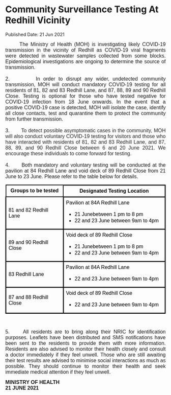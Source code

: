 <html>
    <meta http-equiv="Content-Type" content="text/html; charset=utf-8"/>
    <meta charset="utf-8"/>
    <title>Community Surveillance Testing At Redhill Vicinity</title>
    <body><h1>Community Surveillance Testing At Redhill Vicinity</h1>
    <p>Published Date: 21 Jun 2021</p> <p style="text-align: justify;"><span style="font-family: Arial; font-size: 16px;">&nbsp; &nbsp; &nbsp; The Ministry of Health (MOH) is investigating likely COVID-19 transmission in the vicinity of Redhill</span><span style="font-family: Arial; font-size: 16px;">&nbsp;as COVID-19 viral fragments were detected in wastewater samples collected from some blocks. Epidemiological investigations are ongoing to determine the source of transmission.&nbsp;<br><br>2. &nbsp; &nbsp; &nbsp; &nbsp;</span><span style="text-align: left; font-family: Arial; font-size: 16px;">In&nbsp;</span><span style="text-align: left; font-family: Arial; font-size: 16px;">order to disrupt any wider, undetected community transmission, MOH&nbsp;</span><span style="text-align: left; font-family: Arial; font-size: 16px;">will conduct mandatory&nbsp;</span><span style="text-align: left; font-family: Arial; font-size: 16px;">COVID-19&nbsp;</span><span style="text-align: left; font-family: Arial; font-size: 16px;">testing for all residents of 81, 82 and 83 Redhill Lane, and 87, 88, 89 and 90 Redhill Close.&nbsp;</span><span style="text-align: left; font-family: Arial; font-size: 16px;">Testing is optional for those who have tested negative for COVID-19 infection from 18 June onwards. In the event that a positive&nbsp;</span><span style="text-align: left; font-family: Arial; font-size: 16px;">COVID-19&nbsp;</span><span style="text-align: left; font-family: Arial; font-size: 16px;">case is detected, MOH will isolate the case, identify all close contacts, test and quarantine them to protect the community from further transmission.&nbsp;<br><br>3. &nbsp; &nbsp; &nbsp;&nbsp;</span><span style="color: rgba(0, 0, 0, 0.847); font-family: Arial; text-align: left; font-size: 16px;">To detect possible asymptomatic cases in the community, MOH will also conduct voluntary COVID-19 testing for visitors and those who have interacted with residents of 81, 82 and 83 Redhill Lane, and 87, 88, 89, and 90 Redhill Close between 6 and 20 June 2021. We encourage these individuals to come forward for testing.&nbsp;<br><br>4. &nbsp; &nbsp; &nbsp;</span><span style="font-family: Arial; text-align: left; font-size: 16px;">Both mandatory and voluntary testing will be conducted at the pavilion at 84 Redhill Lane and void deck of 89 Redhill Close from 21 June to 23 June. Please refer to the table below for details.&nbsp;</span></p><table border="0" cellspacing="0" cellpadding="0" width="100%" style="color: rgb(0, 0, 0);"><tbody><tr><td width="36%" valign="top" style="width: 268.75px; padding: 0cm 5.4pt; border-style: solid; border-width: 1.5pt; text-align: left;"><p align="center" style="margin-top: 6pt; margin-bottom: 6pt; text-align: center;"><span style="font-family: Arial; font-size: 16px;"><strong>Groups to be tested</strong></span></p></td><td width="63%" valign="top" style="width: 480.515625px; padding: 0cm 5.4pt; border-style: solid solid solid none; text-align: left;"><p align="center" style="margin-top: 6pt; margin-bottom: 6pt; text-align: center;"><span style="font-family: Arial; font-size: 16px;"><strong>Designated Testing Location</strong></span></p></td></tr><tr><td width="36%" style="width: 268.75px; padding: 0cm 5.4pt; border-style: none solid solid; text-align: left;"><p><span style="font-family: Arial; font-size: 16px;">81 and 82 Redhill Lane</span></p></td><td width="63%" valign="top" style="width: 480.515625px; padding: 0cm 5.4pt; border-style: none solid solid none; text-align: left;"><p style="margin-top: 6pt; text-align: justify;"><span style="font-family: Arial; font-size: 16px;">Pavilion at 84A Redhill Lane</span></p><ul style="list-style-type: disc;"><li><span style="font-family: Arial; font-size: 16px;">21 Junebetween 1 pm to 8 pm</span></li><li><span style="font-family: Arial; font-size: 16px;">22 and 23 June between 9am to 4pm</span></li></ul></td></tr><tr><td width="36%" style="width: 268.75px; padding: 0cm 5.4pt; border-style: none solid solid; text-align: left;"><p><span style="font-family: Arial; font-size: 16px;">89 and 90 Redhill Close</span></p></td><td width="63%" valign="top" style="width: 480.515625px; padding: 0cm 5.4pt; border-style: none solid solid none; text-align: left;"><p style="margin-top: 6pt; text-align: justify;"><span style="font-family: Arial; font-size: 16px;">Void deck of 89 Redhill Close</span></p><ul style="list-style-type: disc;"><li><span style="font-family: Arial; font-size: 16px;">21 Junebetween 1 pm to 8 pm</span></li><li><span style="font-family: Arial; font-size: 16px;">22 and 23 June between 9am to 4pm</span></li></ul></td></tr><tr><td width="36%" style="width: 268.75px; padding: 0cm 5.4pt; border-style: none solid solid; text-align: left;"><p><span style="font-family: Arial; font-size: 16px;">83 Redhill Lane</span></p></td><td width="63%" valign="top" style="width: 480.515625px; padding: 0cm 5.4pt; border-style: none solid solid none; text-align: left;"><p style="margin-top: 6pt; text-align: justify;"><span style="font-family: Arial; font-size: 16px;">Pavilion at 84A Redhill Lane</span></p><ul style="list-style-type: disc;"><li><span style="font-family: Arial; font-size: 16px;">22 and 23 June between 9am to 4pm</span></li></ul></td></tr><tr><td width="36%" style="width: 268.75px; padding: 0cm 5.4pt; border-style: none solid solid; text-align: left;"><p><span style="font-family: Arial; font-size: 16px;">87 and 88 Redhill Close</span></p></td><td width="63%" valign="top" style="width: 480.515625px; padding: 0cm 5.4pt; border-style: none solid solid none; text-align: left;"><p style="margin-top: 6pt; text-align: justify;"><span style="font-family: Arial; font-size: 16px;">Void deck of 89 Redhill Close</span></p><ul style="list-style-type: disc;"><li><span style="font-family: Arial; font-size: 16px;">22 and 23 June between 9am to 4pm</span></li></ul></td></tr></tbody></table><p style="margin-left: 36pt; text-align: justify;"><span style="font-family: Arial; font-size: 16px;"><em><span style="color: white;">*</span></em></span></p><p style="text-align: justify;"><span style="font-family: Arial; font-size: 16px;">5. &nbsp; &nbsp; All residents are to bring along their NRIC for identification purposes.<strong><span style="color: rgb(0, 112, 192);">&nbsp;</span></strong>Leaflets have been distributed and SMS notifications have been sent to the residents to provide them with more information. Residents are also advised to monitor their health closely and consult a doctor immediately if they feel unwell. Those who are still awaiting their test results are advised to minimise social interactions as much as possible. They should continue to monitor their health and seek immediate medical attention if they feel unwell.<br></span></p><p><span style="font-family: Arial; font-size: 16px;"><strong>MINISTRY OF HEALTH&nbsp;<br></strong></span><strong><span style="font-size: 12pt; font-family: Arial;">21 JUNE 2021</span></strong></p></body>
</html>